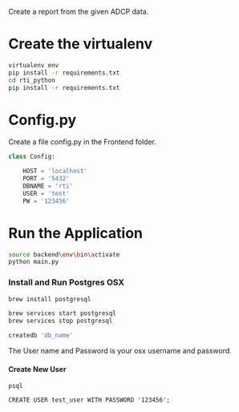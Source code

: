 Create a report from the given ADCP data.

# Create the virtualenv

```bash
virtualenv env
pip install -r requirements.txt
cd rti_python
pip install -r requirements.txt
```

# Config.py
Create a file config.py in the Frontend folder.
```python
class Config:

    HOST = 'localhost'
    PORT = '5432'
    DBNAME = 'rti'
    USER = 'test'
    PW = '123456'
```

# Run the Application

```bash
source backend\env\bin\activate
python main.py
```

### Install and Run Postgres OSX
```bash
brew install postgresql
```

```bash
brew services start postgresql
brew services stop postgresql
```

```bash
createdb 'db_name'
```
The User name and Password is your osx username and password.

#### Create New User
```postgres-sql
psql
 
CREATE USER test_user WITH PASSWORD '123456';
```
